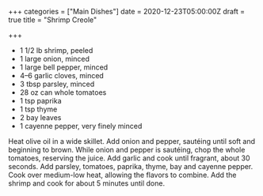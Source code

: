 +++
categories = ["Main Dishes"]
date = 2020-12-23T05:00:00Z
draft = true
title = "Shrimp Creole"

+++
* 1 1/2 lb shrimp, peeled 
* 1 large onion, minced 
* 1 large bell pepper, minced 
* 4–6 garlic cloves, minced 
* 3 tbsp parsley, minced 
* 28 oz can whole tomatoes 
* 1 tsp paprika 
* 1 tsp thyme 
* 2 bay leaves 
* 1 cayenne pepper, very finely minced

Heat olive oil in a wide skillet. Add onion and pepper, sautéing until soft and beginning to brown. While onion and pepper is sautéing, chop the whole tomatoes, reserving the juice. Add garlic and cook until fragrant, about 30 seconds. Add parsley, tomatoes, paprika, thyme, bay and cayenne pepper. Cook over medium-low heat, allowing the flavors to combine. Add the shrimp and cook for about 5 minutes until done.